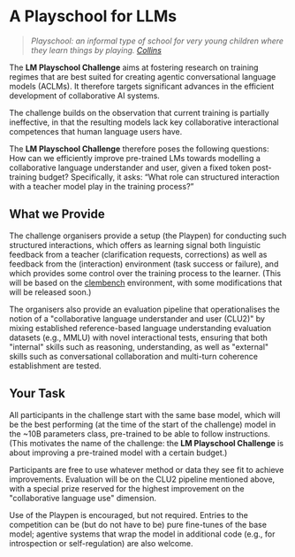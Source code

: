 # A Playschool for LLMs

> *Playschool: an informal type of school for very young children where they learn things by playing. [Collins](https://www.collinsdictionary.com/dictionary/english/playschool)*

The **LM Playschool Challenge** aims at fostering research on training regimes that are best suited for creating agentic conversational language models (ACLMs). It therefore targets significant advances in the efficient development of collaborative AI systems.

The challenge builds on the observation that current training is partially ineffective, in that the resulting models lack key collaborative interactional competences that human language users have.

The **LM Playschool Challenge** therefore poses the following questions: How can we efficiently improve pre-trained LMs towards modelling a collaborative language understander and user, given a fixed token post-training budget? Specifically, it asks: “What role can structured interaction with a teacher model play in the training process?” 
## What we Provide

The challenge organisers provide a setup (the Playpen) for conducting such structured interactions, which offers as learning signal both linguistic feedback from a teacher (clarification requests, corrections) as well as feedback from the (interaction) environment (task success or failure), and which provides some control over the training process to the learner. (This will be based on the [clembench](https://github.com/clp-research/clembench) environment, with some modifications that will be released soon.)  

The organisers also provide an evaluation pipeline that operationalises the notion of a "collaborative language understander and user (CLU2)" by mixing established reference-based language understanding evaluation datasets (e.g., MMLU) with novel interactional tests, ensuring that both "internal" skills such as reasoning, understanding, as well as "external" skills such as conversational collaboration and multi-turn coherence establishment are tested.

## Your Task

All participants in the challenge start with the same base model, which will be the best performing (at the time of the start of the challenge) model in the ~10B parameters class, pre-trained to be able to follow instructions. (This motivates the name of the challenge: the **LM Playschool Challenge** is about improving a pre-trained model with a certain budget.)

Participants are free to use whatever method or data they see fit to achieve improvements. Evaluation will be on the CLU2 pipeline mentioned above, with a special prize reserved for the highest improvement on the "collaborative language use" dimension.

Use of the Playpen is encouraged, but not required. Entries to the competition can be (but do not have to be) pure fine-tunes of the base model; agentive systems that wrap the model in additional code (e.g., for introspection or self-regulation) are also welcome.